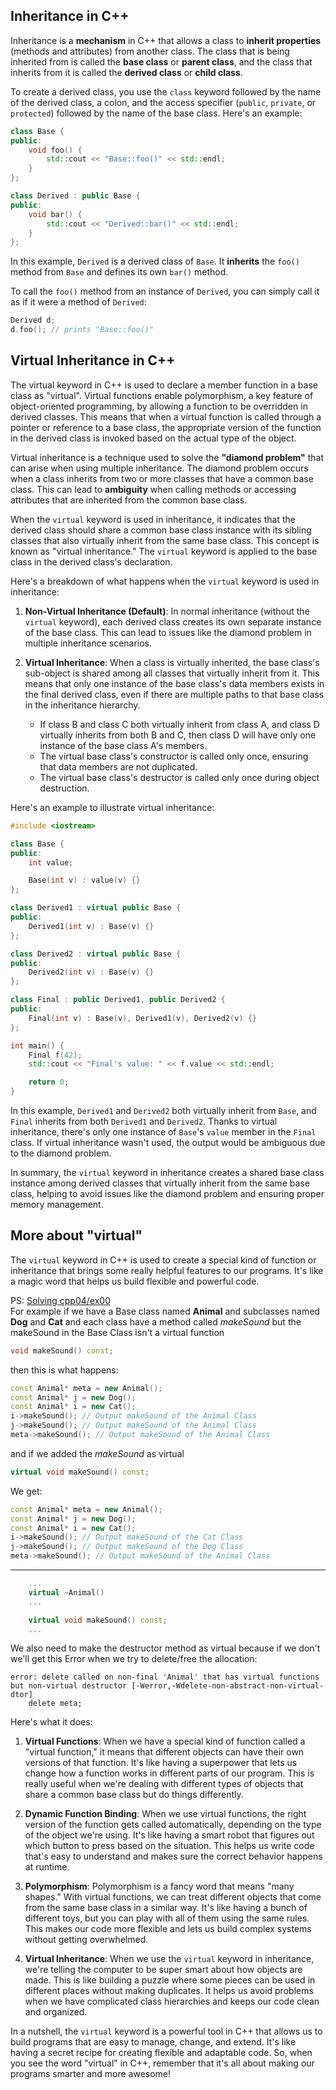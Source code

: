 ## Inheritance in C++

Inheritance is a **mechanism** in C++ that allows a class to **inherit properties** (methods and attributes) from another class. The class that is being inherited from is called the **base class** or **parent class**, and the class that inherits from it is called the **derived class** or **child class**.

To create a derived class, you use the `class` keyword followed by the name of the derived class, a colon, and the access specifier (`public`, `private`, or `protected`) followed by the name of the base class. Here's an example:

```cpp
class Base {
public:
    void foo() {
        std::cout << "Base::foo()" << std::endl;
    }
};

class Derived : public Base {
public:
    void bar() {
        std::cout << "Derived::bar()" << std::endl;
    }
};
```

In this example, `Derived` is a derived class of `Base`. It **inherits** the `foo()` method from `Base` and defines its own `bar()` method.

To call the `foo()` method from an instance of `Derived`, you can simply call it as if it were a method of `Derived`:

```cpp
Derived d;
d.foo(); // prints "Base::foo()"
```

## Virtual Inheritance in C++

The virtual keyword in C++ is used to declare a member function in a base class as "virtual". Virtual functions enable polymorphism, a key feature of object-oriented programming, by allowing a function to be overridden in derived classes. This means that when a virtual function is called through a pointer or reference to a base class, the appropriate version of the function in the derived class is invoked based on the actual type of the object.

Virtual inheritance is a technique used to solve the **"diamond problem"** that can arise when using multiple inheritance. The diamond problem occurs when a class inherits from two or more classes that have a common base class. This can lead to **ambiguity** when calling methods or accessing attributes that are inherited from the common base class.

When the `virtual` keyword is used in inheritance, it indicates that the derived class should share a common base class instance with its sibling classes that also virtually inherit from the same base class. This concept is known as "virtual inheritance." The `virtual` keyword is applied to the base class in the derived class's declaration.

Here's a breakdown of what happens when the `virtual` keyword is used in inheritance:

1. **Non-Virtual Inheritance (Default)**:
   In normal inheritance (without the `virtual` keyword), each derived class creates its own separate instance of the base class. This can lead to issues like the diamond problem in multiple inheritance scenarios.

2. **Virtual Inheritance**:
   When a class is virtually inherited, the base class's sub-object is shared among all classes that virtually inherit from it. This means that only one instance of the base class's data members exists in the final derived class, even if there are multiple paths to that base class in the inheritance hierarchy.

   - If class B and class C both virtually inherit from class A, and class D virtually inherits from both B and C, then class D will have only one instance of the base class A's members.
   - The virtual base class's constructor is called only once, ensuring that data members are not duplicated.
   - The virtual base class's destructor is called only once during object destruction.

Here's an example to illustrate virtual inheritance:

```cpp
#include <iostream>

class Base {
public:
    int value;

    Base(int v) : value(v) {}
};

class Derived1 : virtual public Base {
public:
    Derived1(int v) : Base(v) {}
};

class Derived2 : virtual public Base {
public:
    Derived2(int v) : Base(v) {}
};

class Final : public Derived1, public Derived2 {
public:
    Final(int v) : Base(v), Derived1(v), Derived2(v) {}
};

int main() {
    Final f(42);
    std::cout << "Final's value: " << f.value << std::endl;

    return 0;
}
```

In this example, `Derived1` and `Derived2` both virtually inherit from `Base`, and `Final` inherits from both `Derived1` and `Derived2`. Thanks to virtual inheritance, there's only one instance of `Base`'s `value` member in the `Final` class. If virtual inheritance wasn't used, the output would be ambiguous due to the diamond problem.

In summary, the `virtual` keyword in inheritance creates a shared base class instance among derived classes that virtually inherit from the same base class, helping to avoid issues like the diamond problem and ensuring proper memory management.

## More about "virtual"

The `virtual` keyword in C++ is used to create a special kind of function or inheritance that brings some really helpful features to our programs. It's like a magic word that helps us build flexible and powerful code. 

PS: [Solving cpp04/ex00](../04/ex00/)<br>
For example if we have a Base class named **Animal** and subclasses named **Dog** and **Cat** and each class have a method called *makeSound* but the makeSound in the Base Class isn't a virtual function 
```c++
void makeSound() const;
```
then this is what happens:

```c++
const Animal* meta = new Animal();
const Animal* j = new Dog();
const Animal* i = new Cat();
i->makeSound(); // Output makeSound of the Animal Class
j->makeSound(); // Output makeSound of the Animal Class
meta->makeSound(); // Output makeSound of the Animal Class
```

and if we added the *makeSound* as virtual 
```c++
virtual void makeSound() const;
```

We get:

```c++
const Animal* meta = new Animal();
const Animal* j = new Dog();
const Animal* i = new Cat();
i->makeSound(); // Output makeSound of the Cat Class
j->makeSound(); // Output makeSound of the Dog Class
meta->makeSound(); // Output makeSound of the Animal Class
```

---

```c++
    ...
    virtual ~Animal()
    ...

    virtual void makeSound() const;
    ...

```

We also need to make the destructor method as virtual because if we don't we'll get this Error when we try to delete/free the allocation:
```
error: delete called on non-final 'Animal' that has virtual functions but non-virtual destructor [-Werror,-Wdelete-non-abstract-non-virtual-dtor]
    delete meta;
```

Here's what it does:

1. **Virtual Functions**:
   When we have a special kind of function called a "virtual function," it means that different objects can have their own versions of that function. It's like having a superpower that lets us change how a function works in different parts of our program. This is really useful when we're dealing with different types of objects that share a common base class but do things differently.

2. **Dynamic Function Binding**:
   When we use virtual functions, the right version of the function gets called automatically, depending on the type of the object we're using. It's like having a smart robot that figures out which button to press based on the situation. This helps us write code that's easy to understand and makes sure the correct behavior happens at runtime.

3. **Polymorphism**:
   Polymorphism is a fancy word that means "many shapes." With virtual functions, we can treat different objects that come from the same base class in a similar way. It's like having a bunch of different toys, but you can play with all of them using the same rules. This makes our code more flexible and lets us build complex systems without getting overwhelmed.

4. **Virtual Inheritance**:
   When we use the `virtual` keyword in inheritance, we're telling the computer to be super smart about how objects are made. This is like building a puzzle where some pieces can be used in different places without making duplicates. It helps us avoid problems when we have complicated class hierarchies and keeps our code clean and organized.

In a nutshell, the `virtual` keyword is a powerful tool in C++ that allows us to build programs that are easy to manage, change, and extend. It's like having a secret recipe for creating flexible and adaptable code. So, when you see the word "virtual" in C++, remember that it's all about making our programs smarter and more awesome!